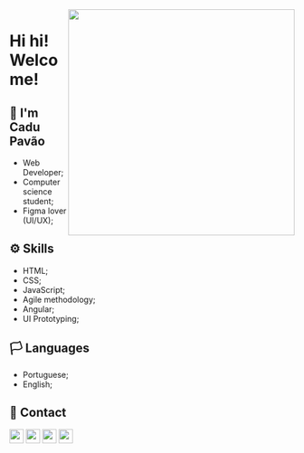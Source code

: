 <img src="https://miro.medium.com/max/1600/1*1msCRn-wDUzuGtI1yPUbAA.gif" width="400px" align="right">

# Hi hi! Welcome!
## &#129305; I'm Cadu Pavão

  - Web Developer;
  - Computer science student;
  - Figma lover (UI/UX);
  
## &#9881; Skills

  - HTML;
  - CSS;
  - JavaScript;
  - Agile methodology;
  - Angular;
  - UI Prototyping;
  
## &#127987; Languages

  - Portuguese;
  - English;
## &#128231; Contact

[<img src="https://s18955.pcdn.co/wp-content/uploads/2018/02/github.png" width="25"/>](https://github.com/Cadu-Pavao) 
[<img src="https://logodownload.org/wp-content/uploads/2018/03/gmail-logo-1.png" height="25"/>](mailto:cadupavao@gmail.com)
[<img src="https://logodownload.org/wp-content/uploads/2014/09/twitter-logo-4.png" height="25"/>](https://twitter.com/Cadu_Pavao)
[<img src="https://cdn.iconscout.com/icon/free/png-256/linkedin-42-151143.png" height="25"/>](https://www.linkedin.com/in/carlos-eduardo-pavão-5055601b6/)

##

